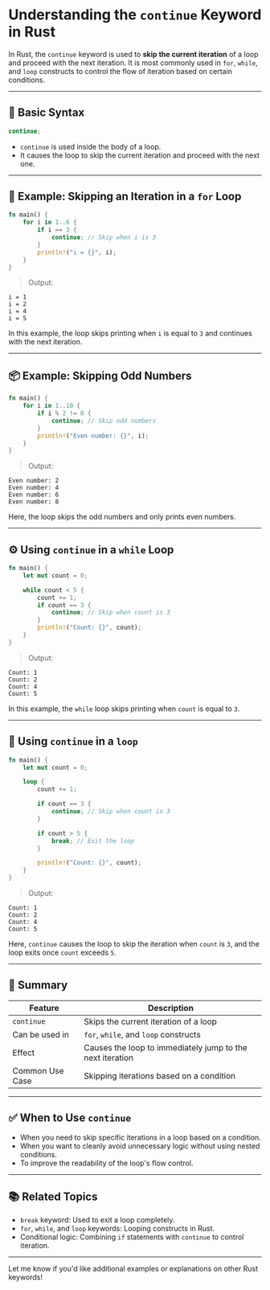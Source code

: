 # Understanding the `continue` Keyword in Rust

In Rust, the `continue` keyword is used to **skip the current iteration** of a loop and proceed with the next iteration. It is most commonly used in `for`, `while`, and `loop` constructs to control the flow of iteration based on certain conditions.

---

## 🔧 Basic Syntax

```rust
continue;
```

- `continue` is used inside the body of a loop.
- It causes the loop to skip the current iteration and proceed with the next one.

---

## 🧪 Example: Skipping an Iteration in a `for` Loop

```rust
fn main() {
    for i in 1..6 {
        if i == 3 {
            continue; // Skip when i is 3
        }
        println!("i = {}", i);
    }
}
```

> Output:
```
i = 1
i = 2
i = 4
i = 5
```

In this example, the loop skips printing when `i` is equal to `3` and continues with the next iteration.

---

## 📦 Example: Skipping Odd Numbers

```rust
fn main() {
    for i in 1..10 {
        if i % 2 != 0 {
            continue; // Skip odd numbers
        }
        println!("Even number: {}", i);
    }
}
```

> Output:
```
Even number: 2
Even number: 4
Even number: 6
Even number: 8
```

Here, the loop skips the odd numbers and only prints even numbers.

---

## ⚙️ Using `continue` in a `while` Loop

```rust
fn main() {
    let mut count = 0;

    while count < 5 {
        count += 1;
        if count == 3 {
            continue; // Skip when count is 3
        }
        println!("Count: {}", count);
    }
}
```

> Output:
```
Count: 1
Count: 2
Count: 4
Count: 5
```

In this example, the `while` loop skips printing when `count` is equal to `3`.

---

## 🧰 Using `continue` in a `loop`

```rust
fn main() {
    let mut count = 0;

    loop {
        count += 1;

        if count == 3 {
            continue; // Skip when count is 3
        }

        if count > 5 {
            break; // Exit the loop
        }

        println!("Count: {}", count);
    }
}
```

> Output:
```
Count: 1
Count: 2
Count: 4
Count: 5
```

Here, `continue` causes the loop to skip the iteration when `count` is `3`, and the loop exits once `count` exceeds `5`.

---

## 🧠 Summary

| Feature            | Description                                |
|--------------------|--------------------------------------------|
| `continue`         | Skips the current iteration of a loop      |
| Can be used in     | `for`, `while`, and `loop` constructs      |
| Effect             | Causes the loop to immediately jump to the next iteration |
| Common Use Case    | Skipping iterations based on a condition   |

---

## ✅ When to Use `continue`

- When you need to skip specific iterations in a loop based on a condition.
- When you want to cleanly avoid unnecessary logic without using nested conditions.
- To improve the readability of the loop's flow control.

---

## 📚 Related Topics

- `break` keyword: Used to exit a loop completely.
- `for`, `while`, and `loop` keywords: Looping constructs in Rust.
- Conditional logic: Combining `if` statements with `continue` to control iteration.

---

Let me know if you'd like additional examples or explanations on other Rust keywords!
